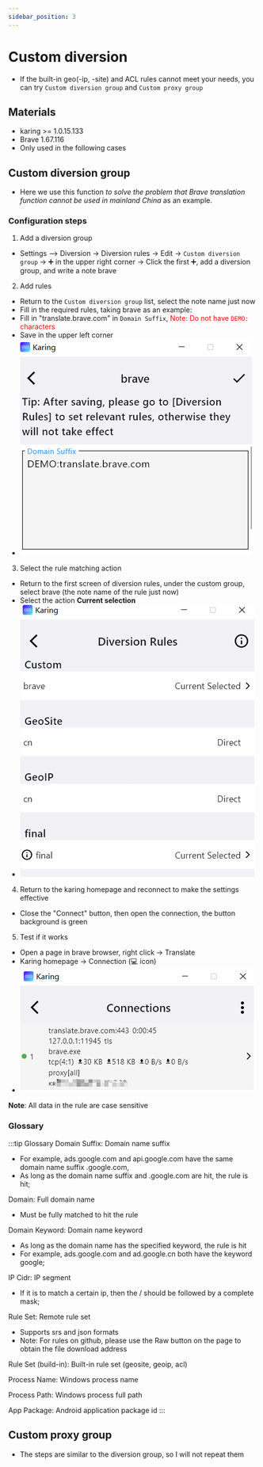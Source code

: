 ```yaml
---
sidebar_position: 3
---
```

# Custom diversion
- If the built-in geo(-ip, -site) and ACL rules cannot meet your needs, you can try `Custom diversion group` and `Custom proxy group`

## Materials
- karing >= 1.0.15.133
- Brave 1.67.116
- Only used in the following cases

## Custom diversion group
- Here we use this function *to solve the problem that Brave translation function cannot be used in mainland China* as an example.

### Configuration steps
1. Add a diversion group
- Settings —> Diversion -> Diversion rules -> Edit -> `Custom diversion group` -> ➕ in the upper right corner -> Click the first ➕, add a diversion group, and write a note brave
2. Add rules
- Return to the `Custom diversion group` list, select the note name just now
- Fill in the required rules, taking brave as an example:
- Fill in "translate.brave.com" in `Domain Suffix`, <font color="red">Note: Do not have `DEMO:` characters</font>
- Save in the upper left corner
- ![brave](./img/custom-diversion-1.png)

3. Select the rule matching action
- Return to the first screen of diversion rules, under the custom group, select brave (the note name of the rule just now)
- Select the action **Current selection**
- ![rules](./img/custom-diversion-2.png)
4. Return to the karing homepage and reconnect to make the settings effective
- Close the "Connect" button, then open the connection, the button background is green
5. Test if it works
- Open a page in brave browser, right click -> Translate
- Karing homepage -> Connection (💻 icon)
- ![connections](./img/custom-diversion-3.png)

**Note**: All data in the rule are case sensitive

### Glossary
:::tip Glossary
Domain Suffix: Domain name suffix
- For example, ads.google.com and api.google.com have the same domain name suffix .google.com,
- As long as the domain name suffix and .google.com are hit, the rule is hit;

Domain: Full domain name
- Must be fully matched to hit the rule

Domain Keyword: Domain name keyword
- As long as the domain name has the specified keyword, the rule is hit
- For example, ads.google.com and ad.google.cn both have the keyword google;

IP Cidr: IP segment
- If it is to match a certain ip, then the / should be followed by a complete mask;

Rule Set: Remote rule set
- Supports srs and json formats
- Note: For rules on github, please use the Raw button on the page to obtain the file download address

Rule Set (build-in): Built-in rule set (geosite, geoip, acl)

Process Name: Windows process name

Process Path: Windows process full path

App Package: Android application package id
:::

## Custom proxy group
- The steps are similar to the diversion group, so I will not repeat them